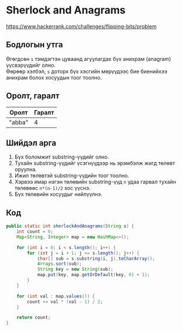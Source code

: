 # Sherlock and Anagrams
https://www.hackerrank.com/challenges/flipping-bits/problem
## Бодлогын утга
Өгөгдсөн `s` тэмдэгтэн цуваанд агуулагдах бүх анихрам (anagram) үүсвэрүүдийг олно.  
Өөрөөр хэлбэл, `s` доторх бүх хэсгийн мөрүүдээс бие биенийхээ анихрам болох хосуудын тоог тоолно.
## Оролт, гаралт

| Оролт | Гаралт |
|-------|---------|
| "abba" | 4       |

## Шийдэл арга

1. Бүх боломжит substring-үүдийг олно.  
2. Тухайн substring-үүдийг үсэгнүүдээр нь эрэмбэлж жигд төлөвт оруулна.  
3. Ижил төлөвтэй substring-үүдийн тоог тоолно.  
4. Хэрвээ ямар нэгэн төлөвийн substring-үүд `n` удаа гарвал тухайн төлөвөөс `n*(n-1)/2` хос үүснэ.  
5. Бүх төлөвийн хосуудыг нийлүүлнэ.

## Код

```java
public static int sherlockAndAnagrams(String s) {
    int count = 0;
    Map<String, Integer> map = new HashMap<>();

    for (int i = 0; i < s.length(); i++) {
        for (int j = i + 1; j <= s.length(); j++) {
            char[] sub = s.substring(i, j).toCharArray();
            Arrays.sort(sub);
            String key = new String(sub);
            map.put(key, map.getOrDefault(key, 0) + 1);
        }
    }

    for (int val : map.values()) {
        count += val * (val - 1) / 2;
    }

    return count;
}
